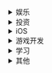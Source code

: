 <details>
    <summary>娱乐</summary>
        <div><a href="https://www.bilibili.com">哔哩哔哩</a></div>
</details> 
<details>
    <summary>投资</summary>
        <div><a href="https://www.cls.cn/">股票 - 资料 - 财联社</a></div>
        <div><a href="https://xueqiu.com/">股票 - 论坛 - 雪球网</a></div>
        <div><a href="http://www.cninfo.com.cn/new/index"> 股票 - 财报 - 巨潮资讯网</a></div>
        <div><a href="https://www.1234567.com.cn/">基金 - 天天基金</a></div>
        <div><a href="https://www.csindex.com.cn/sse#/">基金 - 中证指数</a></div>
        <div><a href="https://www.morningstar.cn/quickrank/default.aspx/">基金 - 晨星网</a></div>
        <div><a href="https://www.jisilu.cn/">债券 - 集思录</a></div>
        <div><a href="https://robo.datayes.com/">研报 - 萝卜投研</a></div>
        <div><a href="https://www.chyxx.com/">研报 - 智研咨询</a></div>
        <div><a href="https://www.questmobile.com.cn/">研报 - QuestMobile</a></div>
        <div><a href="https://www.investopedia.com/">百科 - Investopedia</a></div>
        <div><a href="http://www.iwencai.com/stockpick/index">数据 - i问财</a></div>
        <div><a href="https://legulegu.com/">数据 - 乐咕乐股</a></div>
        <div><a href="https://wglh.com/">数据 - 乌龟量化</a></div>
</details> 
<details>
    <summary>iOS</summary>
</details> 
<details>
    <summary>游戏开发</summary>
    <div><a href="https://godotengine.org/">Godot官网</a></div>
    <div><a href="https://docs.godotengine.org/en/stable/">Godot官方文档</a></div>
</details> 
<details>
    <summary>学习</summary>
        <div><a href="https://dictionary.cambridge.org/">英语 - Dictionary</a></div>
</details> 
<details>
    <summary>其他</summary>
        <div><a href="https://www.maigoo.com/">Maigoo - 品牌排名查询</a></div>
</details> 
